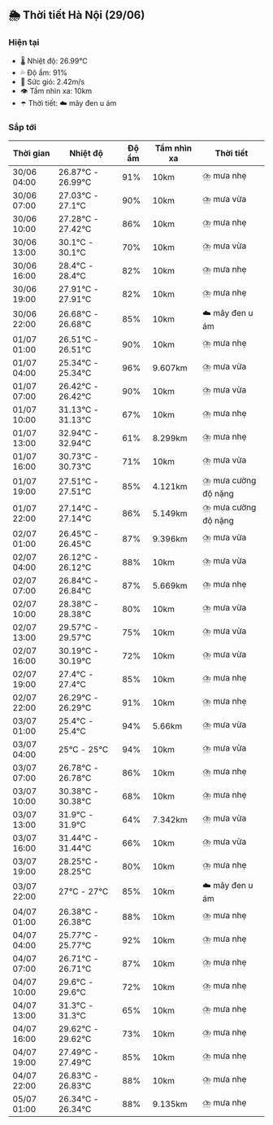 ## 🌦️ Thời tiết Hà Nội (29/06)

### Hiện tại

- 🌡️ Nhiệt độ: 26.99℃
- 💦 Độ ẩm: 91%
- 💨 Sức gió: 2.42m/s
- 👁️ Tầm nhìn xa: 10km
- ☂️ Thời tiết: ☁️ mây đen u ám

### Sắp tới

| Thời gian | Nhiệt độ | Độ ẩm | Tầm nhìn xa | Thời tiết |
| --- | --- | --- | --- | --- |
| 30/06 04:00 | 26.87℃ - 26.99℃ | 91% | 10km | ⛈️ mưa nhẹ |
| 30/06 07:00 | 27.03℃ - 27.1℃ | 90% | 10km | ⛈️ mưa vừa |
| 30/06 10:00 | 27.28℃ - 27.42℃ | 86% | 10km | ⛈️ mưa nhẹ |
| 30/06 13:00 | 30.1℃ - 30.1℃ | 70% | 10km | ⛈️ mưa vừa |
| 30/06 16:00 | 28.4℃ - 28.4℃ | 82% | 10km | ⛈️ mưa nhẹ |
| 30/06 19:00 | 27.91℃ - 27.91℃ | 82% | 10km | ⛈️ mưa nhẹ |
| 30/06 22:00 | 26.68℃ - 26.68℃ | 85% | 10km | ☁️ mây đen u ám |
| 01/07 01:00 | 26.51℃ - 26.51℃ | 90% | 10km | ⛈️ mưa nhẹ |
| 01/07 04:00 | 25.34℃ - 25.34℃ | 96% | 9.607km | ⛈️ mưa vừa |
| 01/07 07:00 | 26.42℃ - 26.42℃ | 90% | 10km | ⛈️ mưa vừa |
| 01/07 10:00 | 31.13℃ - 31.13℃ | 67% | 10km | ⛈️ mưa nhẹ |
| 01/07 13:00 | 32.94℃ - 32.94℃ | 61% | 8.299km | ⛈️ mưa nhẹ |
| 01/07 16:00 | 30.73℃ - 30.73℃ | 71% | 10km | ⛈️ mưa vừa |
| 01/07 19:00 | 27.51℃ - 27.51℃ | 85% | 4.121km | ⛈️ mưa cường độ nặng |
| 01/07 22:00 | 27.14℃ - 27.14℃ | 86% | 5.149km | ⛈️ mưa cường độ nặng |
| 02/07 01:00 | 26.45℃ - 26.45℃ | 87% | 9.396km | ⛈️ mưa vừa |
| 02/07 04:00 | 26.12℃ - 26.12℃ | 88% | 10km | ⛈️ mưa vừa |
| 02/07 07:00 | 26.84℃ - 26.84℃ | 87% | 5.669km | ⛈️ mưa nhẹ |
| 02/07 10:00 | 28.38℃ - 28.38℃ | 80% | 10km | ⛈️ mưa vừa |
| 02/07 13:00 | 29.57℃ - 29.57℃ | 75% | 10km | ⛈️ mưa vừa |
| 02/07 16:00 | 30.19℃ - 30.19℃ | 72% | 10km | ⛈️ mưa vừa |
| 02/07 19:00 | 27.4℃ - 27.4℃ | 85% | 10km | ⛈️ mưa nhẹ |
| 02/07 22:00 | 26.29℃ - 26.29℃ | 91% | 10km | ⛈️ mưa nhẹ |
| 03/07 01:00 | 25.4℃ - 25.4℃ | 94% | 5.66km | ⛈️ mưa vừa |
| 03/07 04:00 | 25℃ - 25℃ | 94% | 10km | ⛈️ mưa vừa |
| 03/07 07:00 | 26.78℃ - 26.78℃ | 86% | 10km | ⛈️ mưa nhẹ |
| 03/07 10:00 | 30.38℃ - 30.38℃ | 68% | 10km | ⛈️ mưa nhẹ |
| 03/07 13:00 | 31.9℃ - 31.9℃ | 64% | 7.342km | ⛈️ mưa vừa |
| 03/07 16:00 | 31.44℃ - 31.44℃ | 66% | 10km | ⛈️ mưa vừa |
| 03/07 19:00 | 28.25℃ - 28.25℃ | 80% | 10km | ⛈️ mưa nhẹ |
| 03/07 22:00 | 27℃ - 27℃ | 85% | 10km | ☁️ mây đen u ám |
| 04/07 01:00 | 26.38℃ - 26.38℃ | 88% | 10km | ⛈️ mưa nhẹ |
| 04/07 04:00 | 25.77℃ - 25.77℃ | 92% | 10km | ⛈️ mưa nhẹ |
| 04/07 07:00 | 26.71℃ - 26.71℃ | 87% | 10km | ⛈️ mưa nhẹ |
| 04/07 10:00 | 29.6℃ - 29.6℃ | 72% | 10km | ⛈️ mưa nhẹ |
| 04/07 13:00 | 31.3℃ - 31.3℃ | 65% | 10km | ⛈️ mưa nhẹ |
| 04/07 16:00 | 29.62℃ - 29.62℃ | 73% | 10km | ⛈️ mưa nhẹ |
| 04/07 19:00 | 27.49℃ - 27.49℃ | 85% | 10km | ⛈️ mưa nhẹ |
| 04/07 22:00 | 26.83℃ - 26.83℃ | 88% | 10km | ⛈️ mưa nhẹ |
| 05/07 01:00 | 26.34℃ - 26.34℃ | 88% | 9.135km | ⛈️ mưa nhẹ |
